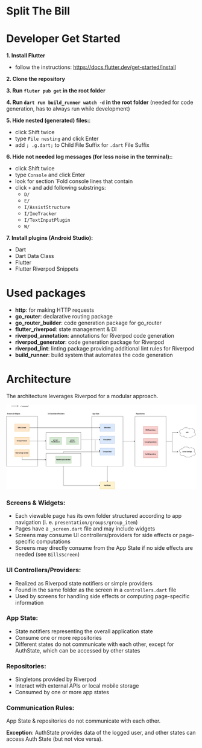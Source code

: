# Split The Bill

# Developer Get Started
**1. Install Flutter**
- follow the instructions: https://docs.flutter.dev/get-started/install

**2. Clone the repository**

**3. Run `fluter pub get` in the root folder**

**4. Run `dart run build_runner watch -d` in the root folder** (needed for code generation, has to always run while development)

**5. Hide nested (generated) files:**:
- click Shift twice
- type `File nesting` and click Enter
- add `; .g.dart;` to Child File Suffix for `.dart` File Suffix

**6. Hide not needed log messages (for less noise in the terminal):**:
- click Shift twice
- type `Console` and click Enter
- look for section `Fold console lines that contain
- click `+` and add following substrings:
  - `D/`
  - `E/`
  - `I/AssistStructure`
  - `I/ImeTracker`
  - `I/TextInputPlugin`
  - `W/`

**7. Install plugins (Android Studio):**
- Dart
- Dart Data Class
- Flutter
- Flutter Riverpod Snippets

# Used packages
- **http**: for making HTTP requests
- **go_router**: declarative routing package
- **go_router_builder**: code generation package for go_router
- **flutter_riverpod**: state management & DI
- **riverpod_annotation**: annotations for Riverpod code generation
- **riverpod_generator**: code generation package for Riverpod
- **riverpod_lint**: linting package providing additional lint rules for Riverpod
- **build_runner**: build system that automates the code generation

# Architecture
The architecture leverages Riverpod for a modular approach.

![](architecture.png)

### Screens & Widgets:
- Each viewable page has its own folder structured according to app navigation (i. e. `presentation/groups/group_item`)
- Pages have a `_screen.dart` file and may include widgets
- Screens may consume UI controllers/providers for side effects or page-specific computations
- Screens may directly consume from the App State if no side effects are needed (see `BillsScreen`)

### UI Controllers/Providers:
- Realized as Riverpod state notifiers or simple providers
- Found in the same folder as the screen in a `controllers.dart` file
- Used by screens for handling side effects or computing page-specific information

### App State:
- State notifiers representing the overall application state
- Consume one or more repositories
- Different states do not communicate with each other, except for AuthState, which can be accessed by other states

### Repositories:
- Singletons provided by Riverpod
- Interact with external APIs or local mobile storage
- Consumed by one or more app states

### Communication Rules:
App State & repositories do not communicate with each other.

**Exception**: AuthState provides data of the logged user, and other states can access Auth State (but not vice versa).
